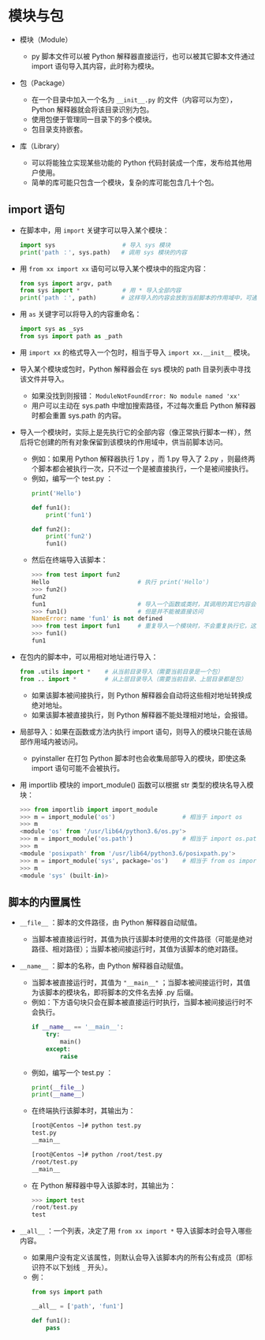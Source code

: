 # 模块与包

- 模块（Module）
  - py 脚本文件可以被 Python 解释器直接运行，也可以被其它脚本文件通过 import 语句导入其内容，此时称为模块。

- 包（Package）
  - 在一个目录中加入一个名为 `__init__.py` 的文件（内容可以为空），Python 解释器就会将该目录识别为包。
  - 使用包便于管理同一目录下的多个模块。
  - 包目录支持嵌套。

- 库（Library）
  - 可以将能独立实现某些功能的 Python 代码封装成一个库，发布给其他用户使用。
  - 简单的库可能只包含一个模块，复杂的库可能包含几十个包。

## import 语句

- 在脚本中，用 `import` 关键字可以导入某个模块：
  ```py
  import sys                   # 导入 sys 模块
  print('path ：', sys.path)   # 调用 sys 模块的内容
  ```

- 用 `from xx import xx` 语句可以导入某个模块中的指定内容：
  ```py
  from sys import argv, path
  from sys import *            # 用 * 导入全部内容
  print('path ：', path)       # 这样导入的内容会放到当前脚本的作用域中，可通过标识符直接调用它
  ```

- 用 `as` 关键字可以将导入的内容重命名：
  ```py
  import sys as _sys
  from sys import path as _path
  ```

- 用 `import xx` 的格式导入一个包时，相当于导入 `import xx.__init__` 模块。

- 导入某个模块或包时，Python 解释器会在 sys 模块的 path 目录列表中寻找该文件并导入。
  - 如果没找到则报错： `ModuleNotFoundError: No module named 'xx'`
  - 用户可以主动在 sys.path 中增加搜索路径，不过每次重启 Python 解释器时都会重置 sys.path 的内容。

- 导入一个模块时，实际上是先执行它的全部内容（像正常执行脚本一样），然后将它创建的所有对象保留到该模块的作用域中，供当前脚本访问。
  - 例如：如果用 Python 解释器执行 1.py ，而 1.py 导入了 2.py ，则最终两个脚本都会被执行一次，只不过一个是被直接执行，一个是被间接执行。
  - 例如，编写一个 test.py ：
    ```py
    print('Hello')

    def fun1():
        print('fun1')

    def fun2():
        print('fun2')
        fun1()
    ```
  - 然后在终端导入该脚本：
    ```py
    >>> from test import fun2
    Hello                         # 执行 print('Hello')
    >>> fun2()
    fun2
    fun1                          # 导入一个函数或类时，其调用的其它内容会被自动导入
    >>> fun1()                    # 但是并不能被直接访问
    NameError: name 'fun1' is not defined
    >>> from test import fun1     # 重复导入一个模块时，不会重复执行它，这里并没有再执行 print('Hello')
    >>> fun1()
    fun1
    ```

- 在包内的脚本中，可以用相对地址进行导入：
  ```py
  from .utils import *    # 从当前目录导入（需要当前目录是一个包）
  from .. import *        # 从上层目录导入（需要当前目录、上层目录都是包）
  ```
  - 如果该脚本被间接执行，则 Python 解释器会自动将这些相对地址转换成绝对地址。
  - 如果该脚本被直接执行，则 Python 解释器不能处理相对地址，会报错。

- 局部导入：如果在函数或方法内执行 import 语句，则导入的模块只能在该局部作用域内被访问。
  - pyinstaller 在打包 Python 脚本时也会收集局部导入的模块，即使这条 import 语句可能不会被执行。

- 用 importlib 模块的 import_module() 函数可以根据 str 类型的模块名导入模块：
  ```py
  >>> from importlib import import_module
  >>> m = import_module('os')                   # 相当于 import os
  >>> m
  <module 'os' from '/usr/lib64/python3.6/os.py'>
  >>> m = import_module('os.path')              # 相当于 import os.path
  >>> m
  <module 'posixpath' from '/usr/lib64/python3.6/posixpath.py'>
  >>> m = import_module('sys', package='os')    # 相当于 from os import sys
  >>> m
  <module 'sys' (built-in)>
  ```

## 脚本的内置属性

- `__file__` ：脚本的文件路径，由 Python 解释器自动赋值。
  - 当脚本被直接运行时，其值为执行该脚本时使用的文件路径（可能是绝对路径、相对路径）；当脚本被间接运行时，其值为该脚本的绝对路径。

- `__name__` ：脚本的名称，由 Python 解释器自动赋值。
  - 当脚本被直接运行时，其值为 `"__main__"` ；当脚本被间接运行时，其值为该脚本的模块名，即将脚本的文件名去掉 .py 后缀。
  - 例如：下方语句块只会在脚本被直接运行时执行，当脚本被间接运行时不会执行。
    ```py
    if __name__ == '__main__':
        try:
            main()
        except:
            raise
    ```
  - 例如，编写一个 test.py ：
    ```py
    print(__file__)
    print(__name__)
    ```
  - 在终端执行该脚本时，其输出为：
    ```sh
    [root@Centos ~]# python test.py
    test.py
    __main__

    [root@Centos ~]# python /root/test.py
    /root/test.py
    __main__
    ```
  - 在 Python 解释器中导入该脚本时，其输出为：
    ```py
    >>> import test
    /root/test.py
    test
    ```

- `__all__` ：一个列表，决定了用 `from xx import *` 导入该脚本时会导入哪些内容。
  - 如果用户没有定义该属性，则默认会导入该脚本内的所有公有成员（即标识符不以下划线 `_` 开头）。
  - 例：
    ```py
    from sys import path

    __all__ = ['path', 'fun1']

    def fun1():
        pass
    ```
